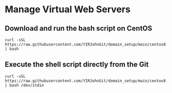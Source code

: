# Manage Virtual Web Servers

## Download and run the bash script on CentOS
```
curl -sSL https://raw.githubusercontent.com/YIRJohnGit/domain_setup/main/centos8.sh | bash
```

## Execute the shell script directly from the Git
```
curl -sSL https://raw.githubusercontent.com/YIRJohnGit/domain_setup/main/centos8.sh | bash /dev/stdin
```

